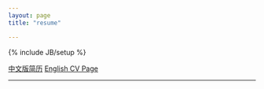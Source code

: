 ```yaml
---
layout: page
title: "resume"

---
```

{% include JB/setup %}


[中文版简历](http://dingsoung.ml/pages/CV)
[English CV Page](http://dingsoung.ml/pages/CV_en)

---
